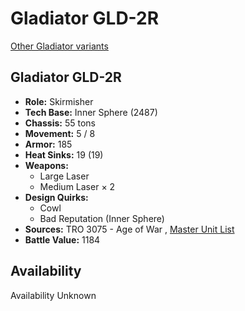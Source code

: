 # Gladiator GLD-2R 

[Other Gladiator variants](../gladiator.md) 

## Gladiator GLD-2R 

- **Role:** Skirmisher 
- **Tech Base:** Inner Sphere (2487) 
- **Chassis:** 55 tons 
- **Movement:** 5 / 8 
- **Armor:** 185 
- **Heat Sinks:** 19 (19) 
- **Weapons:** 
  - Large Laser 
  - Medium Laser × 2 
- **Design Quirks:** 
  - Cowl 
  - Bad Reputation (Inner Sphere) 
- **Sources:** TRO 3075 - Age of War , [Master Unit List](http://masterunitlist.info/Unit/Details/1199) 
- **Battle Value:** 1184 

## Availability 

Availability Unknown 

